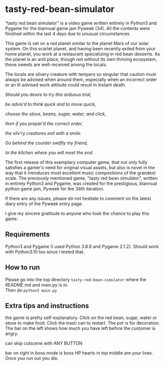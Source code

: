 # tasty-red-bean-simulator
“tasty red bean simulator” is a video game written entirely in Python3 and Pygame for the biannual game jam Pyweek (34). All the contents were finished within the last 4 days due to unusual circumstances.

This game is set on a red planet similar to the planet Mars of our solar system. On this scarlet planet, and having been recently exiled from your home planet, you work at a restaurant specializing in red bean desserts. As the planet is an arid place, though not without its own thriving ecosystem, these sweets are well-received among the locals.

The locals are silvery creature with tempers so singular that caution must always be advised when around them, especially when an incorrect order or an ill-advised work attitude could result in instant death.

*Should you desire to try this arduous trial,*

*be advis’d to think quick and to move quick,*

*choose the stove, beans, sugar, water, and click,*

*then if you prepar’d the correct order,*

*the silv’ry creatures exit with a smile.*


*Go behind the counter swiftly my friend,*

*to the kitchen where you will meet the end.*


The first release of this exemplary computer game, that not only fully satisfies a gamer's need for original visual assets, but also is novel in the way that it introduces most excellent music compositions of the grandest scale. The previously mentioned game, "tasty red bean simulator", written in entirely Python3 and Pygame, was created for the prestigious, biannual python game jam, Pyweek for the 34th iteration.

If there are any issues, please do not hesitate to comment on the latest diary entry of the Pyweek entry page.

I give my sincere gratitude to anyone who took the chance to play this game.

## Requirements
Python3 and Pygame (I used Python 3.8.8 and Pygame 2.1.2).
Should work with Python3.10 too since I tested that.

## How to run
Please go into the top directory ```tasty-red-bean-simulator``` where the README.md and main.py is in. <br />
Then do ```python3 main.py```

## Extra tips and instructions
the game is pretty self-explanatory. Click on the red bean, sugar, water or stove to make food. Click the trash can to restart. The pot is for decoration.
The bar on the left shows how much you have left before the customer is angry.

can skip cutscene with ANY BUTTON

bar on right in boss mode is boss HP
hearts in top middle are your lives. Once you run out you die.